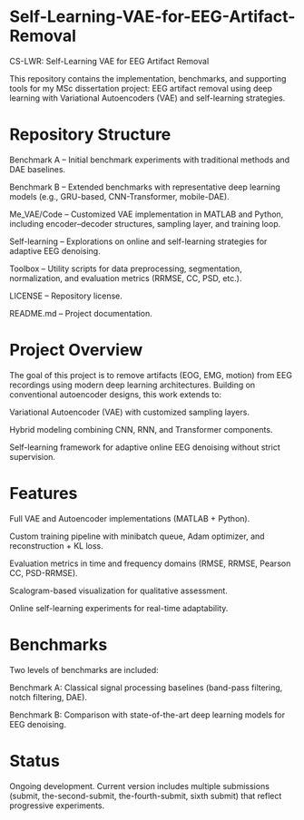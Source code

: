 # Self-Learning-VAE-for-EEG-Artifact-Removal

CS-LWR: Self-Learning VAE for EEG Artifact Removal

This repository contains the implementation, benchmarks, and supporting tools for my MSc dissertation project: EEG artifact removal using deep learning with Variational Autoencoders (VAE) and self-learning strategies.

# Repository Structure

Benchmark A – Initial benchmark experiments with traditional methods and DAE baselines.

Benchmark B – Extended benchmarks with representative deep learning models (e.g., GRU-based, CNN-Transformer, mobile-DAE).

Me_VAE/Code – Customized VAE implementation in MATLAB and Python, including encoder–decoder structures, sampling layer, and training loop.

Self-learning – Explorations on online and self-learning strategies for adaptive EEG denoising.

Toolbox – Utility scripts for data preprocessing, segmentation, normalization, and evaluation metrics (RRMSE, CC, PSD, etc.).

LICENSE – Repository license.

README.md – Project documentation.

# Project Overview

The goal of this project is to remove artifacts (EOG, EMG, motion) from EEG recordings using modern deep learning architectures. Building on conventional autoencoder designs, this work extends to:

Variational Autoencoder (VAE) with customized sampling layers.

Hybrid modeling combining CNN, RNN, and Transformer components.

Self-learning framework for adaptive online EEG denoising without strict supervision.

# Features

Full VAE and Autoencoder implementations (MATLAB + Python).

Custom training pipeline with minibatch queue, Adam optimizer, and reconstruction + KL loss.

Evaluation metrics in time and frequency domains (RMSE, RRMSE, Pearson CC, PSD-RRMSE).

Scalogram-based visualization for qualitative assessment.

Online self-learning experiments for real-time adaptability.

# Benchmarks

Two levels of benchmarks are included:

Benchmark A: Classical signal processing baselines (band-pass filtering, notch filtering, DAE).

Benchmark B: Comparison with state-of-the-art deep learning models for EEG denoising.

# Status

Ongoing development. Current version includes multiple submissions (submit, the-second-submit, the-fourth-submit, sixth submit) that reflect progressive experiments.
